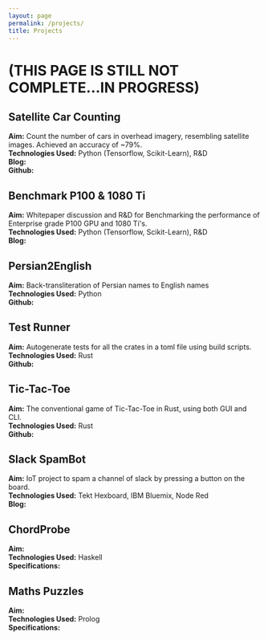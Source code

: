 ```yaml
---
layout: page
permalink: /projects/
title: Projects
---
```


# (THIS PAGE IS STILL NOT COMPLETE...IN PROGRESS) #

## Satellite Car Counting ##

**Aim:** Count the number of cars in overhead imagery, resembling satellite images. Achieved an accuracy
of ~79%.<br />
**Technologies Used:** Python (Tensorflow, Scikit-Learn), R&D<br/>
**Blog:**<br/>
**Github:**<br/>

## Benchmark P100 & 1080 Ti ##

**Aim:** Whitepaper discussion and R&D for Benchmarking the performance of Enterprise grade P100 GPU and
1080 Ti's.<br/>
**Technologies Used:** Python (Tensorflow, Scikit-Learn), R&D<br/>
**Blog:**<br/>

## Persian2English ##

**Aim:** Back-transliteration of Persian names to English names<br/>
**Technologies Used:** Python<br/>
**Github:**<br/>

## Test Runner ##

**Aim:** Autogenerate tests for all the crates in a toml file using build scripts.<br/>
**Technologies Used:** Rust<br/>
**Github:**<br/>

## Tic-Tac-Toe ##

**Aim:** The conventional game of Tic-Tac-Toe in Rust, using both GUI and CLI.<br/>
**Technologies Used:** Rust<br/>
**Github:**<br/>

## Slack SpamBot ##

**Aim:** IoT project to spam a channel of slack by pressing a button on the board.<br/>
**Technologies Used:** Tekt Hexboard, IBM Bluemix, Node Red<br/>
**Blog:**<br/>

## ChordProbe ##

**Aim:**<br/>
**Technologies Used:** Haskell<br/>
**Specifications:** <br/>

## Maths Puzzles ##

**Aim:**<br/>
**Technologies Used:** Prolog<br/>
**Specifications:**<br/>
